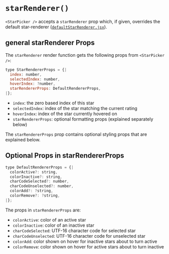 # `starRenderer()`

`<StarPicker />` accepts a `starRenderer` prop which, if given, overrides the default star-renderer ([`defaultStarRenderer.jsx`](/src/defaultStarRenderer.jsx)).

## general starRenderer Props

The `starRenderer` render function gets the following props from `<StarPicker />`:

```js
type StarRendererProps = {|
  index: number,
  selectedIndex: number,
  hoverIndex: ?number,
  starRendererProps: DefaultRendererProps,
|};
```

- `index`: the zero based index of this star
- `selectedIndex`: index of the star matching the current rating
- `hoverIndex`: index of the star currently hovered on
- `starRendererProps`: optional formatting props (explained separately below)

The `starRendererProps` prop contains optional styling props that are explained below.

## Optional Props in starRendererProps

```js
type DefaultRendererProps = {|
  colorActive?: string,
  colorInactive?: string,
  charCodeSelected?: number,
  charCodeUnselected?: number,
  colorAdd?: ?string,
  colorRemove?: ?string,
|};
```

The props in `starRendererProps` are:

- `colorActive`: color of an active star
- `colorInactive`: color of an inactive star
- `charCodeSelected`: UTF-16 character code for selected star
- `charCodeUnselected`: UTF-16 character code for unselected star
- `colorAdd`: color shown on hover for inactive stars about to turn active
- `colorRemove`: color shown on hover for active stars about to turn inactive
